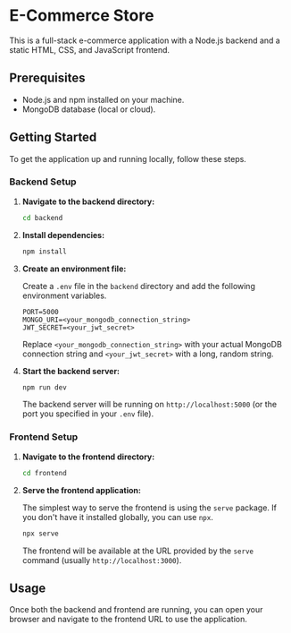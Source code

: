 # E-Commerce Store

This is a full-stack e-commerce application with a Node.js backend and a static HTML, CSS, and JavaScript frontend.

## Prerequisites

- Node.js and npm installed on your machine.
- MongoDB database (local or cloud).

## Getting Started

To get the application up and running locally, follow these steps.

### Backend Setup

1.  **Navigate to the backend directory:**
    ```bash
    cd backend
    ```

2.  **Install dependencies:**
    ```bash
    npm install
    ```

3.  **Create an environment file:**

    Create a `.env` file in the `backend` directory and add the following environment variables.

    ```
    PORT=5000
    MONGO_URI=<your_mongodb_connection_string>
    JWT_SECRET=<your_jwt_secret>
    ```

    Replace `<your_mongodb_connection_string>` with your actual MongoDB connection string and `<your_jwt_secret>` with a long, random string.

4.  **Start the backend server:**
    ```bash
    npm run dev
    ```

    The backend server will be running on `http://localhost:5000` (or the port you specified in your `.env` file).

### Frontend Setup

1.  **Navigate to the frontend directory:**
    ```bash
    cd frontend
    ```

2.  **Serve the frontend application:**

    The simplest way to serve the frontend is using the `serve` package. If you don't have it installed globally, you can use `npx`.

    ```bash
    npx serve
    ```

    The frontend will be available at the URL provided by the `serve` command (usually `http://localhost:3000`).

## Usage

Once both the backend and frontend are running, you can open your browser and navigate to the frontend URL to use the application. 
